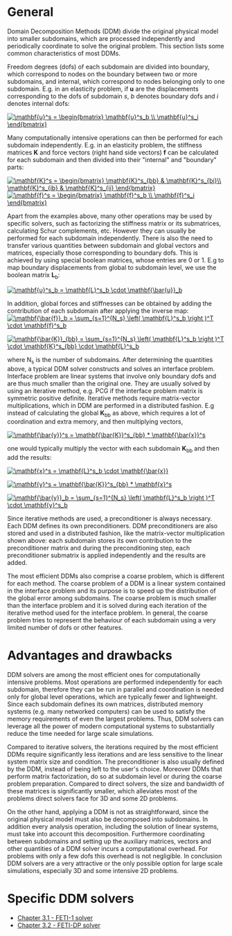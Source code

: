# General
Domain Decomposition Methods (DDM) divide the original physical model into smaller subdomains, which are processed independently and periodically coordinate to solve the original problem. This section lists some common characteristics of most DDMs.

Freedom degrees (dofs) of each subdomain are divided into boundary, which correspond to nodes on the boundary between two or more subdomains, and internal, which correspond to nodes belonging only to one subdomain. E.g. in an elasticity problem, if **u** are the displacements corresponding to the dofs of subdomain *s*, *b* denotes boundary dofs and *i* denotes internal dofs:

<a href="https://www.codecogs.com/eqnedit.php?latex=\mathbf{u}^s&space;=&space;\begin{bmatrix}&space;\mathbf{u}^s_b&space;\\&space;\mathbf{u}^s_i&space;\end{bmatrix}" target="_blank"><img src="https://latex.codecogs.com/gif.latex?\mathbf{u}^s&space;=&space;\begin{bmatrix}&space;\mathbf{u}^s_b&space;\\&space;\mathbf{u}^s_i&space;\end{bmatrix}" title="\mathbf{u}^s = \begin{bmatrix} \mathbf{u}^s_b \\ \mathbf{u}^s_i \end{bmatrix}" /></a>

Many computationally intensive operations can then be performed for each subdomain independently. E.g. in an elasticity problem, the stiffness matrices **K** and force vectors (right hand side vectors) **f** can be calculated for each subdomain and then divided into their "internal" and "boundary" parts:

<a href="https://www.codecogs.com/eqnedit.php?latex=\mathbf{K}^s&space;=&space;\begin{bmatrix}&space;\mathbf{K}^s_{bb}&space;&&space;\mathbf{K}^s_{bi}\\&space;\mathbf{K}^s_{ib}&space;&&space;\mathbf{K}^s_{ii}&space;\end{bmatrix}" target="_blank"><img src="https://latex.codecogs.com/gif.latex?\mathbf{K}^s&space;=&space;\begin{bmatrix}&space;\mathbf{K}^s_{bb}&space;&&space;\mathbf{K}^s_{bi}\\&space;\mathbf{K}^s_{ib}&space;&&space;\mathbf{K}^s_{ii}&space;\end{bmatrix}" title="\mathbf{K}^s = \begin{bmatrix} \mathbf{K}^s_{bb} & \mathbf{K}^s_{bi}\\ \mathbf{K}^s_{ib} & \mathbf{K}^s_{ii} \end{bmatrix}" /></a>   
<a href="https://www.codecogs.com/eqnedit.php?latex=\mathbf{f}^s&space;=&space;\begin{bmatrix}&space;\mathbf{f}^s_b&space;\\&space;\mathbf{f}^s_i&space;\end{bmatrix}" target="_blank"><img src="https://latex.codecogs.com/gif.latex?\mathbf{f}^s&space;=&space;\begin{bmatrix}&space;\mathbf{f}^s_b&space;\\&space;\mathbf{f}^s_i&space;\end{bmatrix}" title="\mathbf{f}^s = \begin{bmatrix} \mathbf{f}^s_b \\ \mathbf{f}^s_i \end{bmatrix}" /></a>

Apart from the examples above, many other operations may be used by specific solvers, such as factorizing the stiffness matrix or its submatrices, calculating Schur complements, etc. However they can usually be performed for each subdomain independently. There is also the need to transfer various quantities between subdomain and global vectors and matrices, especially those corresponding to boundary dofs. This is achieved by using special boolean matrices, whose entries are 0 or 1. E.g to map boundary displacements from global to subdomain level, we use the boolean matrix **L**<sub>b</sub>:

<a href="https://www.codecogs.com/eqnedit.php?latex=\mathbf{u}^s_b&space;=&space;\mathbf{L}^s_b&space;\cdot&space;\mathbf{\bar{u}}_b" target="_blank"><img src="https://latex.codecogs.com/gif.latex?\mathbf{u}^s_b&space;=&space;\mathbf{L}^s_b&space;\cdot&space;\mathbf{\bar{u}}_b" title="\mathbf{u}^s_b = \mathbf{L}^s_b \cdot \mathbf{\bar{u}}_b" /></a>

In addition, global forces and stiffnesses can be obtained by adding the contribution of each subdomain after applying the inverse map:
<a href="https://www.codecogs.com/eqnedit.php?latex=\mathbf{\bar{f}}_b&space;=&space;\sum_{s=1}^{N_s}&space;\left(&space;\mathbf{L}^s_b&space;\right&space;)^T&space;\cdot&space;\mathbf{f}^s_b" target="_blank"><img src="https://latex.codecogs.com/gif.latex?\mathbf{\bar{f}}_b&space;=&space;\sum_{s=1}^{N_s}&space;\left(&space;\mathbf{L}^s_b&space;\right&space;)^T&space;\cdot&space;\mathbf{f}^s_b" title="\mathbf{\bar{f}}_b = \sum_{s=1}^{N_s} \left( \mathbf{L}^s_b \right )^T \cdot \mathbf{f}^s_b" /></a>

<a href="https://www.codecogs.com/eqnedit.php?latex=\mathbf{\bar{K}}_{bb}&space;=&space;\sum_{s=1}^{N_s}&space;\left(&space;\mathbf{L}^s_b&space;\right&space;)^T&space;\cdot&space;\mathbf{K}^s_{bb}&space;\cdot&space;\mathbf{L}^s_b" target="_blank"><img src="https://latex.codecogs.com/gif.latex?\mathbf{\bar{K}}_{bb}&space;=&space;\sum_{s=1}^{N_s}&space;\left(&space;\mathbf{L}^s_b&space;\right&space;)^T&space;\cdot&space;\mathbf{K}^s_{bb}&space;\cdot&space;\mathbf{L}^s_b" title="\mathbf{\bar{K}}_{bb} = \sum_{s=1}^{N_s} \left( \mathbf{L}^s_b \right )^T \cdot \mathbf{K}^s_{bb} \cdot \mathbf{L}^s_b" /></a>

where N<sub>s</sub> is the number of subdomains. After determining the quantities above, a typical DDM solver constructs and solves an interface problem. Interface problem are linear systems that involve only boundary dofs and are thus much smaller than the original one. They are usually solved by using an iterative method, e.g. PCG if the interface problem matrix is symmetric positive definite. Iterative methods require matrix-vector multiplications, which in DDM are performed in a distributed fashion. E.g instead of calculating the global **K**<sub>bb</sub> as above, which requires a lot of coordination and extra memory, and then multiplying vectors,

<a href="https://www.codecogs.com/eqnedit.php?latex=\mathbf{\bar{y}}^s&space;=&space;\mathbf{\bar{K}}^s_{bb}&space;*&space;\mathbf{\bar{x}}^s" target="_blank"><img src="https://latex.codecogs.com/gif.latex?\mathbf{\bar{y}}^s&space;=&space;\mathbf{\bar{K}}^s_{bb}&space;*&space;\mathbf{\bar{x}}^s" title="\mathbf{\bar{y}}^s = \mathbf{\bar{K}}^s_{bb} * \mathbf{\bar{x}}^s" /></a>

one would typically multiply the vector with each subdomain **K**<sub>bb</sub> and then add the results:

<a href="https://www.codecogs.com/eqnedit.php?latex=\mathbf{x}^s&space;=&space;\mathbf{L}^s_b&space;\cdot&space;\mathbf{\bar{x}}" target="_blank"><img src="https://latex.codecogs.com/gif.latex?\mathbf{x}^s&space;=&space;\mathbf{L}^s_b&space;\cdot&space;\mathbf{\bar{x}}" title="\mathbf{x}^s = \mathbf{L}^s_b \cdot \mathbf{\bar{x}}" /></a>

<a href="https://www.codecogs.com/eqnedit.php?latex=\mathbf{y}^s&space;=&space;\mathbf{\bar{K}}^s_{bb}&space;*&space;\mathbf{x}^s" target="_blank"><img src="https://latex.codecogs.com/gif.latex?\mathbf{y}^s&space;=&space;\mathbf{\bar{K}}^s_{bb}&space;*&space;\mathbf{x}^s" title="\mathbf{y}^s = \mathbf{\bar{K}}^s_{bb} * \mathbf{x}^s" /></a>

<a href="https://www.codecogs.com/eqnedit.php?latex=\mathbf{\bar{y}}_b&space;=&space;\sum_{s=1}^{N_s}&space;\left(&space;\mathbf{L}^s_b&space;\right&space;)^T&space;\cdot&space;\mathbf{y}^s_b" target="_blank"><img src="https://latex.codecogs.com/gif.latex?\mathbf{\bar{y}}_b&space;=&space;\sum_{s=1}^{N_s}&space;\left(&space;\mathbf{L}^s_b&space;\right&space;)^T&space;\cdot&space;\mathbf{y}^s_b" title="\mathbf{\bar{y}}_b = \sum_{s=1}^{N_s} \left( \mathbf{L}^s_b \right )^T \cdot \mathbf{y}^s_b" /></a>

Since iterative methods are used, a preconditioner is always necessary. Each DDM defines its own preconditioners. DDM preconditioners are also stored and used in a distributed fashion, like the matrix-vector multiplication shown above: each subdomain stores its own contribution to the preconditioner matrix and during the preconditioning step, each preconditioner submatrix is applied independently and the results are added. 

The most efficient DDMs also comprise a coarse problem, which is different for each method. The coarse problem of a DDM is a linear system contained in the interface problem and its purpose is to speed up the distribution of the global error among subdomains. The coarse problem is much smaller than the interface problem and it is solved during each iteration of the iterative method used for the interface problem. In general, the coarse problem tries to represent the behaviour of each subdomain using a very limited number of dofs or other features.

# Advantages and drawbacks

DDM solvers are among the most efficient ones for computationally intensive problems. Most operations are performed independently for each subdomain, therefore they can be run in parallel and coordination is needed only for global level operations, which are typically fewer and lightweight. Since each subdomain defines its own matrices, distributed memory systems (e.g. many networked computers) can be used to satisfy the memory requirements of even the largest problems. Thus, DDM solvers can leverage all the power of modern computational systems to substantially reduce the time needed for large scale simulations.

Compared to iterative solvers, the iterations required by the most efficient DDMs require significantly less iterations and are less sensitive to the linear system matrix size and condition. The preconditioner is also usually defined by the DDM, instead of being left to the user's choice. Moreover DDMs that perform matrix factorization, do so at subdomain level or during the coarse problem preparation. Compared to direct solvers, the size and bandwidth of these matrices is significantly smaller, which alleviates most of the problems direct solvers face for 3D and some 2D problems. 

On the other hand, applying a DDM is not as straightforward, since the original physical model must also be decomposed into subdomains. In addition every analysis operation, including the solution of linear systems, must take into account this decomposition. Furthermore coordinating between subdomains and setting up the auxiliary matrices, vectors and other quantities of a DDM solver incurs a computational overhead. For problems with only a few dofs this overhead is not negligible. In conclusion DDM solvers are a very attractive or the only possible option for large scale simulations, especially 3D and some intensive 2D problems.

# Specific DDM solvers 
- [Chapter 3.1 - FETI-1 solver](ch3_1_feti1.md)
- [Chapter 3.2 - FETI-DP solver](ch3_2_fetidp.md)